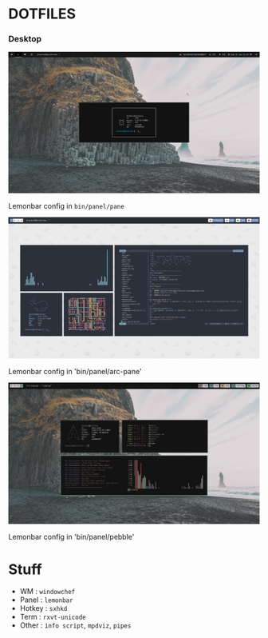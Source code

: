 # DOTFILES


### Desktop


![scrot](img/chef.png)


Lemonbar config in `bin/panel/pane`


![scrot1](img/chef-arc.png)


Lemonbar config in 'bin/panel/arc-pane'


![scrot2](img/pebble.png)


Lemonbar config in 'bin/panel/pebble'


Stuff
================

* WM : `windowchef`
* Panel : `lemonbar`
* Hotkey : `sxhkd`
* Term : `rxvt-unicode`
* Other : `info script`, `mpdviz`, `pipes`


